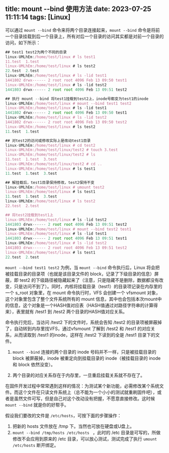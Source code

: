 title: mount --bind 使用方法
date: 2023-07-25 11:11:14
tags: [Linux]
---
可以通过 `mount --bind` 命令来将两个目录连接起来，`mount --bind` 命令是将前一个目录挂载到后一个目录上，所有对后一个目录的访问其实都是对前一个目录的访问，如下所示：

<!-- more -->
```js
## test1 test2为两个不同的目录
linux-UMLhEm:/home/test/linux # ls test1
11.test  1.test
linux-UMLhEm:/home/test/linux # ls test2
22.test  2.test
linux-UMLhEm:/home/test/linux # ls -lid test1
1441802 drwx------ 2 root root 4096 Feb 13 09:50 test1
linux-UMLhEm:/home/test/linux # ls -lid test2
1441803 drwx------ 2 root root 4096 Feb 13 09:51 test2

## 执行 mount --bind 将test1挂载到test2上，inode号都变为test1的inode
linux-UMLhEm:/home/test/linux # mount --bind test1 test2
linux-UMLhEm:/home/test/linux # ls -lid test1
1441802 drwx------ 2 root root 4096 Feb 13 09:50 test1
linux-UMLhEm:/home/test/linux # ls -lid test2
1441802 drwx------ 2 root root 4096 Feb 13 09:50 test2
linux-UMLhEm:/home/test/linux # ls test2
11.test  1.test

## 对test2的访问或修改实际上是改动test1目录
linux-UMLhEm:/home/test/linux # cd test2
linux-UMLhEm:/home/test/linux/test2 # touch 3.test
linux-UMLhEm:/home/test/linux/test2 # ls
11.test  1.test  3.test
linux-UMLhEm:/home/test/linux/test2 # cd ..
linux-UMLhEm:/home/test/linux # ls test1
11.test  1.test  3.test

## 解挂载后，test1目录保持修改，test2保持不变
linux-UMLhEm:/home/test/linux # umount test2
linux-UMLhEm:/home/test/linux # ls test1
11.test  1.test  3.test
linux-UMLhEm:/home/test/linux # ls test2
22.test  2.test

## 将test2挂载到test1上
linux-UMLhEm:/home/test/linux # ls -lid test2
1441803 drwx------ 2 root root 4096 Feb 13 09:51 test2
linux-UMLhEm:/home/test/linux # mount --bind test2 test1
linux-UMLhEm:/home/test/linux # ls -lid test1
1441803 drwx------ 2 root root 4096 Feb 13 09:51 test1
linux-UMLhEm:/home/test/linux # ls -lid test2
1441803 drwx------ 2 root root 4096 Feb 13 09:51 test2
linux-UMLhEm:/home/test/linux # ls test1
22.test  2.test
```

`mount --bind test1 test2` 为例，当 `mount --bind` 命令执行后，Linux 将会把被挂载目录的目录项（也就是该目录文件的 block，记录了下级目录的信息）屏蔽，即 test2 的下级路径被隐藏起来了（注意，只是隐藏不是删除，数据都没有改变，只是访问不到了）。同时，内核将挂载目录（test1）的目录项记录在内存里的一个 s_root 对象里，在 mount 命令执行时，VFS 会创建一个 vfsmount 对象，这个对象里包含了整个文件系统所有的 mount 信息，其中也会包括本次mount中的信息，这个对象是一个HASH值对应表（HASH值通过对路径字符串的计算得来），表里就有 /test1 到 /test2 两个目录的HASH值对应关系。

命令执行完后，当访问 /test2 下的文件时，系统会告知 /test2 的目录项被屏蔽掉了，自动转到内存里找VFS，通过vfsmount 了解到 /test2 和 /test1 的对应关系，从而读取到 /test1 的inode，这样在 /test2 下读到的全是 /test1 目录下的文件。

1. `mount --bind` 连接的两个目录的 inode 号码并不一样，只是被挂载目录的 block 被屏蔽掉，inode 被重定向到挂载目录的 inode（被挂载目录的 inode 和 block 依然没变）。

2. 两个目录的对应关系存在于内存里，一旦重启挂载关系就不存在了。

在固件开发过程中常常遇到这样的情况：为测试某个新功能，必需修改某个系统文件。而这个文件在只读文件系统上（总不能为一个小小的测试就重刷固件吧），或者是虽然文件可写，但是自己对这个改动没有把握，不愿意直接修改。这时候`mount --bind` 就是你的好帮手。 

假设我们要改的文件是 `/etc/hosts`，可按下面的步骤操作： 

1. 把新的 hosts 文件放在 /tmp 下。当然也可放在硬盘或U盘上。 
2. `mount --bind /tmp/hosts /etc/hosts `  ，此时的 /etc 目录是可写的，所做修改不会应用到原来的 /etc 目录，可以放心测试，测试完成了执行 `umount /etc/hosts` 断开绑定。 

